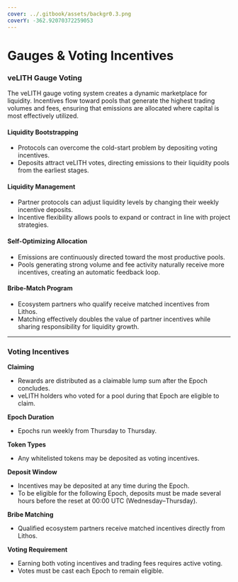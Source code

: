 ```yaml
---
cover: ../.gitbook/assets/backgr0.3.png
coverY: -362.92070372259053
---
```


# Gauges & Voting Incentives

### veLITH Gauge Voting

The veLITH gauge voting system creates a dynamic marketplace for liquidity. Incentives flow toward pools that generate the highest trading volumes and fees, ensuring that emissions are allocated where capital is most effectively utilized.&#x20;

#### Liquidity Bootstrapping

* Protocols can overcome the cold-start problem by depositing voting incentives.
* Deposits attract veLITH votes, directing emissions to their liquidity pools from the earliest stages.

#### Liquidity Management

* Partner protocols can adjust liquidity levels by changing their weekly incentive deposits.
* Incentive flexibility allows pools to expand or contract in line with project strategies.

#### Self-Optimizing Allocation

* Emissions are continuously directed toward the most productive pools.
* Pools generating strong volume and fee activity naturally receive more incentives, creating an automatic feedback loop.

#### Bribe-Match Program

* Ecosystem partners who qualify receive matched incentives from Lithos.
* Matching effectively doubles the value of partner incentives while sharing responsibility for liquidity growth.

***

### Voting Incentives&#x20;

**Claiming**

* Rewards are distributed as a claimable lump sum after the Epoch concludes.
* veLITH holders who voted for a pool during that Epoch are eligible to claim.

**Epoch Duration**

* Epochs run weekly from Thursday to Thursday.

**Token Types**

* Any whitelisted tokens may be deposited as voting incentives.

**Deposit Window**

* Incentives may be deposited at any time during the Epoch.
* To be eligible for the following Epoch, deposits must be made several hours before the reset at 00:00 UTC (Wednesday–Thursday).

**Bribe Matching**

* Qualified ecosystem partners receive matched incentives directly from Lithos.

**Voting Requirement**

* Earning both voting incentives and trading fees requires active voting.
* Votes must be cast each Epoch to remain eligible.

